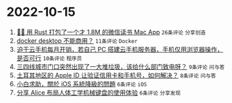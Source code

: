 # 2022-10-15

1. [🤱🏻 用 Rust 打包了一个才 1.8M 的微信读书 Mac App](https://www.v2ex.com/t/887062) `26条评论` `分享创造`
1. [docker desktop 不能商用？](https://www.v2ex.com/t/887076) `11条评论` `Docker`
1. [迫于云手机每月开销，若自己 PC 搭建云手机服务器，手机仅用浏览器操作，是否可行](https://www.v2ex.com/t/887067) `10条评论` `程序员`
1. [三四线城市门口突然出现了一大堆垃圾，该给什么部门致电呀？](https://www.v2ex.com/t/887059) `9条评论` `问与答`
1. [土耳其地区的 Apple ID 让验证信用卡和手机号，如何解决？](https://www.v2ex.com/t/887082) `8条评论` `问与答`
1. [小白求助，關於 iOS 系統降級的問題](https://www.v2ex.com/t/887085) `6条评论` `iOS`
1. [分享 Alice 布局人体工学机械键盘的使用体验](https://www.v2ex.com/t/887075) `6条评论` `分享发现`
